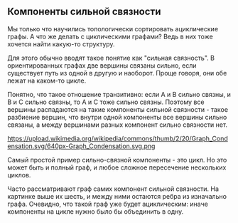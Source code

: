 ## Компоненты сильной связности

Мы только что научились топологически сортировать ациклические графы. А
что же делать с циклическими графами? Ведь в них тоже хочется найти
какую-то структуру.

Для этого обычно вводят такое понятие как "сильная связность". В
ориентированных графах две вершины связаны сильно, если
существует путь из одной в другую и наоборот. Проще говоря, они
обе лежат на каком-то цикле.

Понятно, что такое отношение транзитивно: если А и B сильно связны, и B
и C сильно связны, то A и C тоже сильно связны. Поэтому все вершины
распадаются на такие компоненты сильной связности - такое разбиение
вершин, что внутри одной компоненты все вершины сильно связаны, а между
вершинами разных компонент сильно связности нет.

<https://upload.wikimedia.org/wikipedia/commons/thumb/2/20/Graph_Condensation.svg/640px-Graph_Condensation.svg.png>

Самый простой пример сильно-связной компоненты - это цикл. Но это может
быть и полный граф, и любое сложное пересечение нескольких циклов.

Часто рассматривают граф самих компонент сильной связности. На картинке
выше их шесть, и между ними остаются ребра из изначально графа.
Очевидно, что такой граф уже будет ациклическим: иначе
компоненты на цикле нужно было бы объединить в одну.